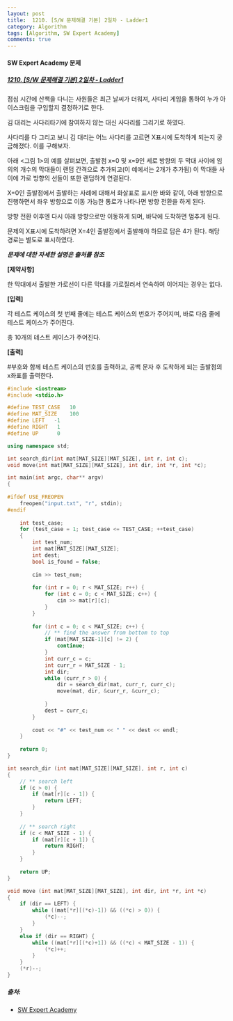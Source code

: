 ```yaml
---
layout: post
title:  1210. [S/W 문제해결 기본] 2일차 - Ladder1
category: Algorithm
tags: [Algorithm, SW Expert Academy]
comments: true  
---
```


#### SW Expert Academy 문제
##### [1210. [S/W 문제해결 기본] 2일차 - Ladder1](https://swexpertacademy.com/main/code/problem/problemDetail.do?contestProbId=AV14ABYKADACFAYh)

점심 시간에 산책을 다니는 사원들은 최근 날씨가 더워져, 사다리 게임을 통하여 누가 아이스크림을 구입할지 결정하기로 한다.<br>

김 대리는 사다리타기에 참여하지 않는 대신 사다리를 그리기로 하였다.<br>

사다리를 다 그리고 보니 김 대리는 어느 사다리를 고르면 X표시에 도착하게 되는지 궁금해졌다. 이를 구해보자.<br>

아래 <그림 1>의 예를 살펴보면, 출발점 x=0 및 x=9인 세로 방향의 두 막대 사이에 임의의 개수의 막대들이 랜덤 간격으로 추가되고(이 예에서는 2개가 추가됨) 이 막대들 사이에 가로 방향의 선들이 또한 랜덤하게 연결된다.<br>

X=0인 출발점에서 출발하는 사례에 대해서 화살표로 표시한 바와 같이, 아래 방향으로 진행하면서 좌우 방향으로 이동 가능한 통로가 나타나면 방향 전환을 하게 된다.<br>

방향 전환 이후엔 다시 아래 방향으로만 이동하게 되며, 바닥에 도착하면 멈추게 된다.<br>

문제의 X표시에 도착하려면 X=4인 출발점에서 출발해야 하므로 답은 4가 된다. 해당 경로는 별도로 표시하였다.<br>

***문제에 대한 자세한 설명은 출처를 참조***<br>

**[제약사항]**<br>

한 막대에서 출발한 가로선이 다른 막대를 가로질러서 연속하여 이어지는 경우는 없다.<br>

**[입력]**<br>

각 테스트 케이스의 첫 번째 줄에는 테스트 케이스의 번호가 주어지며, 바로 다음 줄에 테스트 케이스가 주어진다.<br>

총 10개의 테스트 케이스가 주어진다.<br>

**[출력]**<br>

#부호와 함께 테스트 케이스의 번호를 출력하고, 공백 문자 후 도착하게 되는 출발점의 x좌표를 출력한다.<br>

``` cpp
#include <iostream>
#include <stdio.h>

#define TEST_CASE   10
#define MAT_SIZE    100
#define LEFT   -1
#define RIGHT   1
#define UP      0

using namespace std;

int search_dir(int mat[MAT_SIZE][MAT_SIZE], int r, int c);
void move(int mat[MAT_SIZE][MAT_SIZE], int dir, int *r, int *c);

int main(int argc, char** argv)
{
    
#ifdef USE_FREOPEN
    freopen("input.txt", "r", stdin);
#endif
    
    int test_case;
    for (test_case = 1; test_case <= TEST_CASE; ++test_case)
    {
        int test_num;
        int mat[MAT_SIZE][MAT_SIZE];
        int dest;
        bool is_found = false;
        
        cin >> test_num;
        
        for (int r = 0; r < MAT_SIZE; r++) {
            for (int c = 0; c < MAT_SIZE; c++) {
                cin >> mat[r][c];
            }
        }
        
        for (int c = 0; c < MAT_SIZE; c++) {
            // ** find the answer from bottom to top
            if (mat[MAT_SIZE-1][c] != 2) {
                continue;
            }
            int curr_c = c;
            int curr_r = MAT_SIZE - 1;
            int dir;
            while (curr_r > 0) {
                dir = search_dir(mat, curr_r, curr_c);
                move(mat, dir, &curr_r, &curr_c);
                
            }
            dest = curr_c;
        }
        
        cout << "#" << test_num << " " << dest << endl;
    }
    
    return 0;
}

int search_dir (int mat[MAT_SIZE][MAT_SIZE], int r, int c)
{
    // ** search left
    if (c > 0) {
        if (mat[r][c - 1]) {
            return LEFT;
        }
    }
    
    // ** search right
    if (c < MAT_SIZE - 1) {
        if (mat[r][c + 1]) {
            return RIGHT;
        }
    }
    
    return UP;
}

void move (int mat[MAT_SIZE][MAT_SIZE], int dir, int *r, int *c)
{
    if (dir == LEFT) {
        while ((mat[*r][(*c)-1]) && ((*c) > 0)) {
            (*c)--;
        }
    }
    else if (dir == RIGHT) {
        while ((mat[*r][(*c)+1]) && ((*c) < MAT_SIZE - 1)) {
            (*c)++;
        }
    }
    (*r)--;
}
```

##### 출처:
- [SW Expert Academy](https://swexpertacademy.com/main/code/problem/problemDetail.do?contestProbId=AV14ABYKADACFAYh)